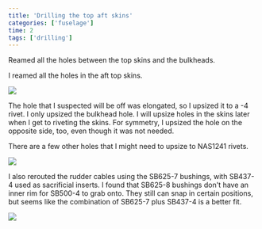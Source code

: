 ```yaml
---
title: 'Drilling the top aft skins'
categories: ['fuselage']
time: 2
tags: ['drilling']
---
```


Reamed all the holes between the top skins and the bulkheads.

<!-- more -->

I reamed all the holes in the aft top skins.

![](0-skins-reamed.jpeg)

The hole that I suspected will be off was elongated, so I upsized it to a -4 rivet. I only upsized the bulkhead hole. I will upsize holes in the skins later when I get to riveting the skins. For symmetry, I upsized the hole on the opposite side, too, even though it was not needed.

There are a few other holes that I might need to upsize to NAS1241 rivets.

![](1-upsized-hole.jpeg)

I also rerouted the rudder cables using the SB625-7 bushings, with SB437-4 used as sacrificial inserts. I found that SB625-8 bushings don't have an inner rim for SB500-4 to grab onto. They still can snap in certain positions, but seems like the combination of SB625-7 plus SB437-4 is a better fit.

![](2-rudder-cable-bushings.jpeg)